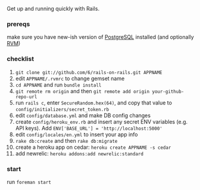Get up and running quickly with Rails.

### prereqs

make sure you have new-ish version of [PostgreSQL](http://www.postgresql.org/) installed (and optionally [RVM](http://beginrescueend.com/))

### checklist

1. `git clone git://github.com/6/rails-on-rails.git APPNAME`
1. edit `APPNAME/.rvmrc` to change gemset name
1. `cd APPNAME` and run `bundle install`
1. `git remote rm origin` and then `git remote add origin your-github-repo-url`
1. run `rails c`, enter `SecureRandom.hex(64)`, and copy that value to `config/initializers/secret_token.rb`
1. edit `config/database.yml` and make DB config changes
1. create `config/heroku_env.rb` and insert any secret ENV variables (e.g. API keys). Add `ENV['BASE_URL'] = 'http://localhost:5000'`
1. edit `config/locales/en.yml` to insert your app info
1. `rake db:create` and then `rake db:migrate`
1. create a heroku app on cedar: `heroku create APPNAME -s cedar`
1. add newrelic: `heroku addons:add newrelic:standard`

### start

run `foreman start`
